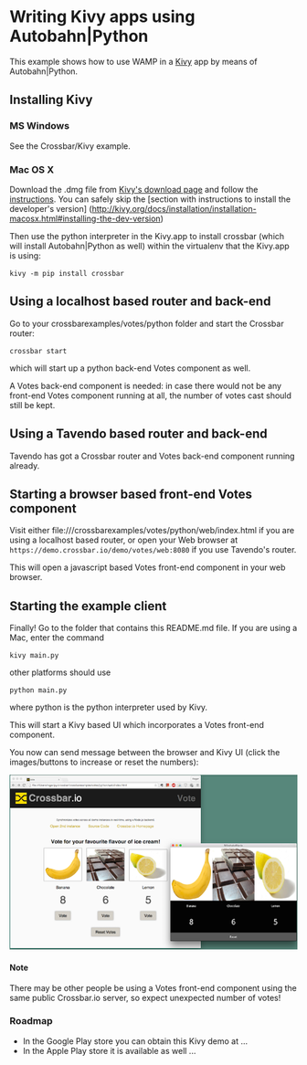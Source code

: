 # Writing Kivy apps using Autobahn|Python

This example shows how to use WAMP in a [Kivy](http://kivy.org/) app by
means of Autobahn|Python.

## Installing Kivy

### MS Windows ###

See the Crossbar/Kivy example.

### Mac OS X ###

Download the .dmg file from [Kivy's download page](http://kivy.org/#download) and follow the 
[instructions](http://kivy.org/docs/installation/installation-macosx.html#).
You can safely skip the [section with instructions to install the developer's version]
(http://kivy.org/docs/installation/installation-macosx.html#installing-the-dev-version)

Then use the python interpreter in the Kivy.app to install crossbar (which will install Autobahn|Python
as well) within the virtualenv that the Kivy.app is using:

```
kivy -m pip install crossbar
```

## Using a localhost based router and back-end

Go to your crossbarexamples/votes/python folder and start the Crossbar router:

```
crossbar start
```

which will start up a python back-end Votes component as well.

A Votes back-end component is needed: in case there would not be any front-end Votes
component running at all, the number of votes cast should still be kept.

## Using a Tavendo based router and back-end

Tavendo has got a Crossbar router and Votes back-end component running already.

## Starting a browser based front-end Votes component

Visit either file:///crossbarexamples/votes/python/web/index.html if you are using a localhost based router,
or open your Web browser at `https://demo.crossbar.io/demo/votes/web:8080` if you use Tavendo's router.

This will open a javascript based Votes front-end component in your web browser.

## Starting the example client

Finally! Go to the folder that contains this README.md file. If you are using a Mac, enter the command

```
kivy main.py
```

other platforms should use

```
python main.py
```

where python is the python interpreter used by Kivy.

This will start a Kivy based UI which incorporates a Votes front-end component.

You now can send message between the browser and Kivy UI 
(click the images/buttons to increase or reset the numbers):

![screenshot1.png](screenshot1.png)

#### Note
There may be other people be using a Votes front-end component using the same public
Crossbar.io server, so expect unexpected number of votes!


### Roadmap

- In the Google Play store you can obtain this Kivy demo at ...
- In the Apple Play store it is available as well ...